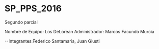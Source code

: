 # SP_PPS_2016
Segundo parcial

Nombre de Equipo: Los DeLorean
Administrador: Marcos Facundo Murcia

--Integrantes:Federico Santamaria, Juan Giusti
